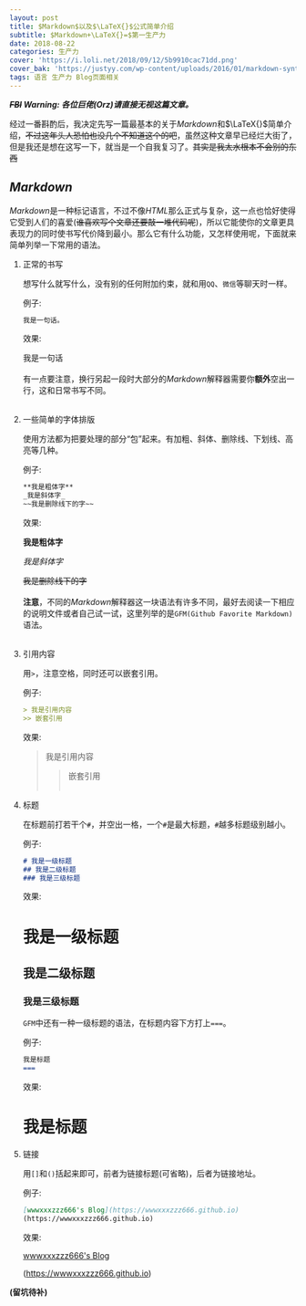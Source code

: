 ```yaml
---
layout: post
title: $Markdown$以及$\LaTeX{}$公式简单介绍
subtitle: $Markdown+\LaTeX{}=$第一生产力
date: 2018-08-22
categories: 生产力
cover: 'https://i.loli.net/2018/09/12/5b9910cac71dd.png'
cover_bak: 'https://justyy.com/wp-content/uploads/2016/01/markdown-syntax-language.png'
tags: 语言 生产力 Blog页面相关
---
```


___~~FBI~~ Warning: 各位巨佬(Orz)请直接无视这篇文章。___

经过一番斟酌后，我决定先写一篇最基本的关于$Markdown$和$\LaTeX{}$简单介绍，~~不过这年头人恐怕也没几个不知道这个的吧~~，虽然这种文章早已经烂大街了，但是我还是想在这写一下，就当是一个自我复习了。~~其实是我太水根本不会别的东西~~

## $Markdown$

$Markdown$是一种标记语言，不过不像$HTML$那么正式与复杂，这一点也恰好使得它受到人们的喜爱(~~谁喜欢写个文章还要敲一堆代码呢~~)，所以它能使你的文章更具表现力的同时使书写代价降到最小。那么它有什么功能，又怎样使用呢，下面就来简单列举一下常用的语法。

1. 正常的书写

    想写什么就写什么，没有别的任何附加约束，就和用`QQ`、`微信`等聊天时一样。
    
    例子:
    ```Markdown
    我是一句话。
    ```
    
    效果:
    
    我是一句话
    <br><br>
    有一点要注意，换行另起一段时大部分的$Markdown$解释器需要你**额外**空出一行，这和日常书写不同。
    <br><br>
2. 一些简单的字体排版

    使用方法都为把要处理的部分“包”起来。有加粗、斜体、删除线、下划线、高亮等几种。

    例子:
    ```Markdown
    **我是粗体字**
    _我是斜体字_
    ~~我是删除线下的字~~
    ```
    
    效果:
    
    **我是粗体字**
    
    _我是斜体字_
    
    ~~我是删除线下的字~~
    <br><br>
    **注意**，不同的$Markdown$解释器这一块语法有许多不同，最好去阅读一下相应的说明文件或者自己试一试，这里列举的是`GFM(Github Favorite Markdown)`语法。
    <br><br>
3. 引用内容

    用`>`，注意空格，同时还可以嵌套引用。
    
    例子:
    ```Markdown
    > 我是引用内容
    >> 嵌套引用
    ```
    效果:
    
    > 我是引用内容
    >> 嵌套引用
    <br><br>
4. 标题

    在标题前打若干个`#`，并空出一格，一个`#`是最大标题，`#`越多标题级别越小。
    
    例子:
    ```Markdown
    # 我是一级标题
    ## 我是二级标题
    ### 我是三级标题
    ```
    
    效果:
    
    <h1>我是一级标题</h1>
    
    <h2>我是二级标题</h2>
    
    <h3>我是三级标题</h3>
    
    `GFM`中还有一种一级标题的语法，在标题内容下方打上`===`。
    
    例子:
    ```Markdown
    我是标题
    ===
    ```
    
    效果:
    
    <h1>我是标题</h1>
    
5. 链接

    用`[]`和`()`括起来即可，前者为链接标题(可省略)，后者为链接地址。
    
    例子:
    ```Markdown
    [wwwxxxzzz666's Blog](https://wwwxxxzzz666.github.io)
    (https://wwwxxxzzz666.github.io)
    ```
    
    效果:
    
    [wwwxxxzzz666's Blog](https://wwwxxxzzz666.github.io)
    
    (https://wwwxxxzzz666.github.io)
    
 **(留坑待补)**
